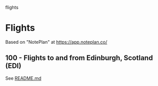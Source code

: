 flights
# Flights

Based on "NotePlan" at https://app.noteplan.co/

## 100 - Flights to and from Edinburgh, Scotland (EDI)

See [README.md](./100/README.md)
